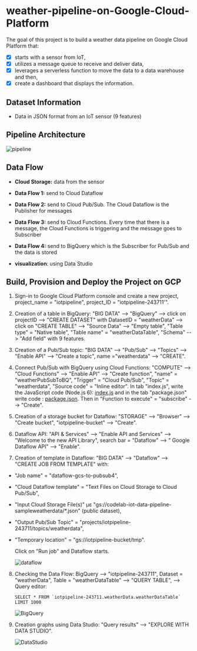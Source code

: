 # weather-pipeline-on-Google-Cloud-Platform

The goal of this project is to build a weather data pipeline on Google Cloud Platform that:
- [x] starts with a sensor from IoT, 
- [x] utilizes a message queue to receive and deliver data, 
- [x] leverages a serverless function to move the data to a data warehouse and then, 
- [x] create a dashboard that displays the information. 

## Dataset Information ##
- Data in JSON format from an IoT sensor (9 features)



## Pipeline Architecture ##

![pipeline](https://github.com/ioantsep/weather-pipeline-on-GCP/blob/main/Images/pipeline.png)



## **Data Flow** ##
- __Cloud Storage:__ data from the sensor

- __Data Flow 1:__ send to Cloud Dataflow

- __Data Flow 2:__ send to Cloud Pub/Sub. The Cloud Dataflow is the Publisher for messages 

- __Data Flow 3:__ send to Cloud Functions. Every time that there is a message, the Cloud Functions is triggering and the message goes to Subscriber

- __Data Flow 4:__ send to BigQuery which is the  Subscriber for Pub/Sub and the data is stored

- __visualization__: using Data Studio


## **Build, Provision and Deploy the Project on GCP** ##
1. Sign-in to Google Cloud Platform console and create a new project, project_name = "iotpipeline", project_ID = "iotpipeline-243711'".

2. Creation of a table in BigQuery: "BIG DATA" --> "BigQuery" --> click on projectID --> "CREATE DATASET" with DatasetID = "weatherData" -->  click on "CREATE   TABLE" --> "Source Data" --> "Empty table", "Table type" = "Native table", "Table name" = "weatherDataTable", "Schema" --> "Add field" with 9 features. 

3. Creation of a Pub/Sub topic: "BIG DATA" --> "Pub/Sub" --> "Topics" --> "Enable API" --> "Create a topic", name ="weatherdata" --> "CREATE". 

4. Connect Pub/Sub with BigQuery using Cloud Functions: "COMPUTE" --> "Cloud Functions" --> "Enable API" --> "Create function", "name" = "weatherPubSubToBQ", "Trigger" = "Cloud Pub/Sub", "Topic" = "weatherdata", "Source code" = "Inline editor". In tab "index.js", write the JavaScript code (Node.js 6): [index.js](https://github.com/ioantsep/weather-pipeline/blob/main/index.js) and in the tab "package.json" write code : 	[package.json](https://github.com/ioantsep/weather-pipeline/blob/main/package.json). Then in "Function to execute" = "subscribe" --> "Create".	
	
5. Creation of a storage bucket for Dataflow: "STORAGE" --> "Browser" --> "Create bucket", "iotpipeline-bucket" --> "Create".

6. Dataflow API: "API & Services" --> "Enable API and Services" --> "Welcome to the new API Library", search bar = "Dataflow" --> " Google Dataflow API" --> "Enable".

7. Creation of template in Dataflow: "BIG DATA" --> "Dataflow" --> "CREATE JOB FROM TEMPLATE" with:
 - "Job name" = "dataflow-gcs-to-pubsub4", 
 - "Cloud Dataflow template" = "Text Files on Cloud Storage to Cloud Pub/Sub",
 - "Input Cloud Storage File(s)" με "gs://codelab-iot-data-pipeline-sampleweatherdata/*.json" (public dataset), 
 - "Output Pub/Sub Topic" = "projects/iotpipeline-243711/topics/weatherdata", 
 - "Temporary location" = "gs://iotpipeline-bucket/tmp".
 
   Click on "Run job" and Dataflow starts.
   
   	![dataflow](https://github.com/ioantsep/weather-pipeline-on-GCP/blob/main/Images/dataflow.png)
   
   

8. Checking the Data Flow: BigQuery --> "iotpipeline-243711", Dataset = "weatherData", Table = "weatherDataTable" --> "QUERY TABLE", --> Query editor: 		
	```
	SELECT * FROM `iotpipeline-243711.weatherData.weatherDataTable` LIMIT 1000	
	```
	
	![BigQuery](https://github.com/ioantsep/weather-pipeline-on-GCP/blob/main/Images/BigQuery%20table.png)
	
   
	

9. Creation graphs using Data Studio: "Query results" --> "EXPLORE WITH DATA STUDIO".

	![DataStudio](https://github.com/ioantsep/weather-pipeline-on-GCP/blob/main/Images/Data%20Studio.png)
   


